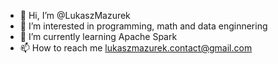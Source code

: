 - 👋 Hi, I’m @LukaszMazurek
- 👀 I’m interested in programming, math and data enginnering
- 🌱 I’m currently learning Apache Spark
- 📫 How to reach me lukaszmazurek.contact@gmail.com
